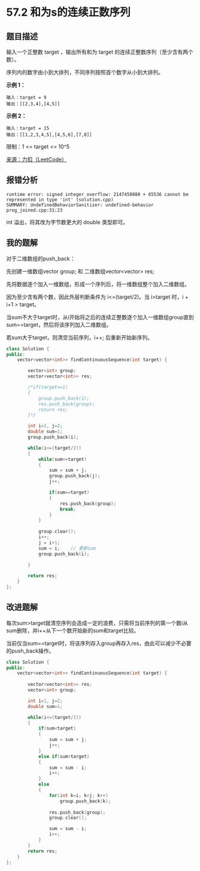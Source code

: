 # 57.2 和为s的连续正数序列

## 题目描述

输入一个正整数 target ，输出所有和为 target 的连续正整数序列（至少含有两个数）。

序列内的数字由小到大排列，不同序列按照首个数字从小到大排列。

**示例 1：**

```
输入：target = 9
输出：[[2,3,4],[4,5]]
```

**示例 2：**

```
输入：target = 15
输出：[[1,2,3,4,5],[4,5,6],[7,8]]
```

限制：1 <= target <= 10^5

[来源：力扣（LeetCode）](https://leetcode-cn.com/problems/he-wei-sde-lian-xu-zheng-shu-xu-lie-lcof)



## 报错分析

```
runtime error: signed integer overflow: 2147450880 + 65536 cannot be represented in type 'int' (solution.cpp)
SUMMARY: UndefinedBehaviorSanitizer: undefined-behavior prog_joined.cpp:31:23
```

int 溢出，将其改为字节数更大的 double 类型即可。



## 我的题解

对于二维数组的push_back：

先创建一维数组vector<int> group; 和 二维数组vector<vector<int>> res;

先将数据逐个加入一维数组，形成一个序列后，将一维数组整个加入二维数组。



因为至少含有两个数，因此外层判断条件为 i<=(target/2)。当 i>target 时，i + i+1 > target。

当sum不大于target时，从i开始将之后的连续正整数逐个加入一维数组group直到sum==target，然后将该序列加入二维数组。

若sum大于target，则清空当前序列，i++; 后重新开始新序列。

```c++
class Solution {
public:
    vector<vector<int>> findContinuousSequence(int target) {

        vector<int> group;
        vector<vector<int>> res;

        /*if(target==1)
        {
            group.push_back(1);
            res.push_back(group);
            return res;
        }*/          

        int i=1, j=2;
        double sum=1;
        group.push_back(i);

        while(i<=(target/2))
        {
            while(sum<=target)
            {
                sum = sum + j;
                group.push_back(j);
                j++;

                if(sum==target)
                {
                    res.push_back(group);
                    break;
                }
            }
            
            group.clear();
            i++;
            j = i+1;
            sum = i;	// 更新sum
            group.push_back(i);
            
        }

        return res;
    }
};
```



## 改进题解

每次sum>target就清空序列会造成一定的浪费，只需将当前序列的第一个数i从sum删除，并i++从下一个数开始新的sum和target比较。

当前仅当sum==target时，将该序列存入group再存入res，由此可以减少不必要的push_back操作。

```c++
class Solution {
public:
    vector<vector<int>> findContinuousSequence(int target) {
        
        vector<vector<int>> res;
        vector<int> group;          

        int i=1, j=2;
        double sum=1;

        while(i<=(target/2))
        {
            if(sum<target)
            {
                sum = sum + j;
                j++;
            }
            else if(sum>target)
            {
                sum = sum - i;
                i++;
            }
            else
            {
                for(int k=i; k<j; k++)
                    group.push_back(k);
                
                res.push_back(group);
                group.clear();

                sum = sum - i;
                i++;
            }            
        }
        return res;
    }
};
```

